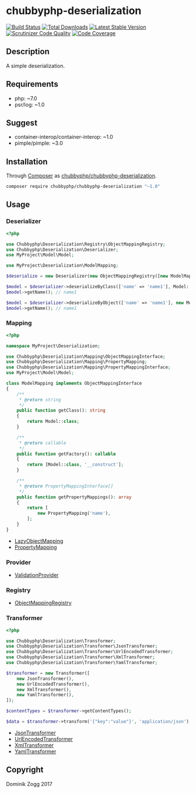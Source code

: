 # chubbyphp-deserialization

[![Build Status](https://api.travis-ci.org/chubbyphp/chubbyphp-deserialization.png?branch=master)](https://travis-ci.org/chubbyphp/chubbyphp-deserialization)
[![Total Downloads](https://poser.pugx.org/chubbyphp/chubbyphp-deserialization/downloads.png)](https://packagist.org/packages/chubbyphp/chubbyphp-deserialization)
[![Latest Stable Version](https://poser.pugx.org/chubbyphp/chubbyphp-deserialization/v/stable.png)](https://packagist.org/packages/chubbyphp/chubbyphp-deserialization)
[![Scrutinizer Code Quality](https://scrutinizer-ci.com/g/chubbyphp/chubbyphp-deserialization/badges/quality-score.png?b=master)](https://scrutinizer-ci.com/g/chubbyphp/chubbyphp-deserialization/?branch=master)
[![Code Coverage](https://scrutinizer-ci.com/g/chubbyphp/chubbyphp-deserialization/badges/coverage.png?b=master)](https://scrutinizer-ci.com/g/chubbyphp/chubbyphp-deserialization/?branch=master)

## Description

A simple deserialization.

## Requirements

 * php: ~7.0
 * psr/log: ~1.0

## Suggest

 * container-interop/container-interop: ~1.0
 * pimple/pimple: ~3.0

## Installation

Through [Composer](http://getcomposer.org) as [chubbyphp/chubbyphp-deserialization][1].

```sh
composer require chubbyphp/chubbyphp-deserialization "~1.0"
```

## Usage

### Deserializer

```php
<?php

use Chubbyphp\Deserialization\Registry\ObjectMappingRegistry;
use Chubbyphp\Deserialization\Deserializer;
use MyProject\Model\Model;

use MyProject\Deserialization\ModelMapping;

$deserialize = new Deserializer(new ObjectMappingRegistry([new ModelMapping()]));

$model = $deserializer->deserializeByClass(['name' => 'name1'], Model::class);
$model->getName(); // name1

$model = $deserializer->deserializeByObject(['name' => 'name1'], new Model);
$model->getName(); // name1
```

### Mapping

```php
<?php

namespace MyProject\Deserialization;

use Chubbyphp\Deserialization\Mapping\ObjectMappingInterface;
use Chubbyphp\Deserialization\Mapping\PropertyMapping;
use Chubbyphp\Deserialization\Mapping\PropertyMappingInterface;
use MyProject\Model\Model;

class ModelMapping implements ObjectMappingInterface
{
    /**
     * @return string
     */
    public function getClass(): string
    {
        return Model::class;
    }

    /**
     * @return callable
     */
    public function getFactory(): callable
    {
        return [Model::class, '__construct'];
    }

    /**
     * @return PropertyMappingInterface[]
     */
    public function getPropertyMappings(): array
    {
        return [
            new PropertyMapping('name'),
        ];
    }
}
```

 * [LazyObjectMapping][2]
 * [PropertyMapping][3]

### Provider

* [ValidationProvider][4]

### Registry

* [ObjectMappingRegistry][5]


### Transformer

```php
<?php

use Chubbyphp\Deserialization\Transformer;
use Chubbyphp\Deserialization\Transformer\JsonTransformer;
use Chubbyphp\Deserialization\Transformer\UrlEncodedTransformer;
use Chubbyphp\Deserialization\Transformer\XmlTransformer;
use Chubbyphp\Deserialization\Transformer\YamlTransformer;

$transformer = new Transformer([
    new JsonTransformer(),
    new UrlEncodedTransformer(),
    new XmlTransformer(),
    new YamlTransformer(),
]);

$contentTypes = $transformer->getContentTypes();

$data = $transformer->transform('{"key":"value"}', 'application/json');
```

* [JsonTransformer][6]
* [UrlEncodedTransformer][7]
* [XmlTransformer][8]
* [YamlTransformer][9]

## Copyright

Dominik Zogg 2017


[1]: https://packagist.org/packages/chubbyphp/chubbyphp-deserialization

[2]: doc/Mapping/LazyObjectMapping.md
[3]: doc/Mapping/PropertyMapping.md

[4]: doc/Provider/DeserializationProvider.md

[5]: doc/Registry/ObjectMappingRegistry.md

[6]: doc/Transformer/JsonTransformer.md
[7]: doc/Transformer/UrlEncodedTransformer.md
[8]: doc/Transformer/XmlTransformer.md
[9]: doc/Transformer/YamlTransformer.md

